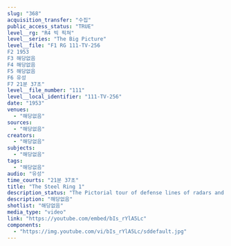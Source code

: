 ```yaml
---
slug: "368"
acquisition_transfer: "수집"
public_access_status: "TRUE"
level__rg: "R4 빅 픽쳐"
level__series: "The Big Picture"
level__file: "F1 RG 111-TV-256
F2 1953
F3 해당없음
F4 해당없음
F5 해당없음
F6 유성
F7 21분 37초"
level__file_number: "111"
level__local_identifier: "111-TV-256"
date: "1953"
venues: 
  - "해당없음"
sources: 
  - "해당없음"
creators: 
  - "해당없음"
subjects: 
  - "해당없음"
tags: 
  - "해당없음"
audio: "유성"
time_courts: "21분 37초"
title: "The Steel Ring 1"
description_status: "The Pictorial tour of defense lines of radars and guns which portect our shores and cities."
description: "해당없음"
shotlist: "해당없음"
media_type: "video"
link: "https://youtube.com/embed/bIs_rYlA5Lc"
components: 
  - "https://img.youtube.com/vi/bIs_rYlA5Lc/sddefault.jpg"
---
```

